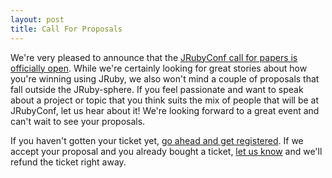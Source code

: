 ```yaml
---
layout: post
title: Call For Proposals
---
```

We're very pleased to announce that the [JRubyConf call for papers is
officially open][proposals]. While we're certainly looking for great
stories about how you're winning using JRuby, we also won't mind a
couple of proposals that fall outside the JRuby-sphere. If you feel
passionate and want to speak about a project or topic that you think
suits the mix of people that will be at JRubyConf, let us hear about
it! We're looking forward to a great event and can't wait to see your
proposals.

If you haven't gotten your ticket yet, [go ahead and get
registered][register]. If we accept your proposal and you already
bought a ticket, [let us know][email] and we'll refund the ticket
right away.

[proposals]: /proposals
[register]: http://www.eventbrite.com/event/2571529514
[email]: mailto:jrubyconf@engineyard.com?subject=JRubyConf%202012
